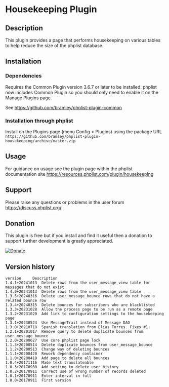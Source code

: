 # Housekeeping Plugin #

## Description ##

This plugin provides a page that performs housekeeping on various tables to help reduce the size of the phplist database.

## Installation ##

### Dependencies ###

Requires the Common Plugin version 3.6.7 or later to be installed.
phplist now includes Common Plugin so you should only need to enable it on the Manage Plugins page.

See <https://github.com/bramley/phplist-plugin-common>

### Installation through phplist ###

Install on the Plugins page (menu Config > Plugins) using the package URL `https://github.com/bramley/phplist-plugin-housekeeping/archive/master.zip`

## Usage ##

For guidance on usage see the plugin page within the phplist documentation site <https://resources.phplist.com/plugin/housekeeping>

## Support ##

Please raise any questions or problems in the user forum <https://discuss.phplist.org/>.

## Donation ##

This plugin is free but if you install and find it useful then a donation to support further development is greatly appreciated.

[![Donate](https://www.paypalobjects.com/en_US/i/btn/btn_donate_LG.gif)](https://www.paypal.com/cgi-bin/webscr?cmd=_s-xclick&hosted_button_id=W5GLX53WDM7T4)

## Version history ##

    version     Description
    1.4.1+20241013  Delete rows from the user_message_view table for messages that do not exist
    1.4.0+20241013  Delete rows from the user_message_view table
    1.3.5+20240316  Delete user_message_bounce rows that do not have a related bounce row
    1.3.4+20240315  Delete bounces for subscribers who are blacklisted
    1.3.3+20231028  Allow the process page to be run as a remote page
    1.3.2+20231020  Add link to configuration settings to the housekeeping page
    1.3.1+20230524  Use MessageTrait instead of Message DAO
    1.3.0+20210718  Spanish translation from Elías Torres. Fixes #1.
    1.2.1+20201017  Remove query to delete duplicate bounces from user_message_bounce
    1.2.0+20200627  Use core phplist page lock
    1.1.3+20200514  Delete duplicate bounces from user_message_bounce
    1.1.2+20200513  Change way of deleting bounces
    1.1.1+20200420  Rework dependency container
    1.1.0+20200419  Add page to delete all bounces
    1.0.4+20171116  Made text translateable
    1.0.3+20170930  Add setting to delete user history
    1.0.2+20170911  Correct use of wrong number of records deleted
    1.0.1+20170911  Enter interval in full
    1.0.0+20170911  First version
